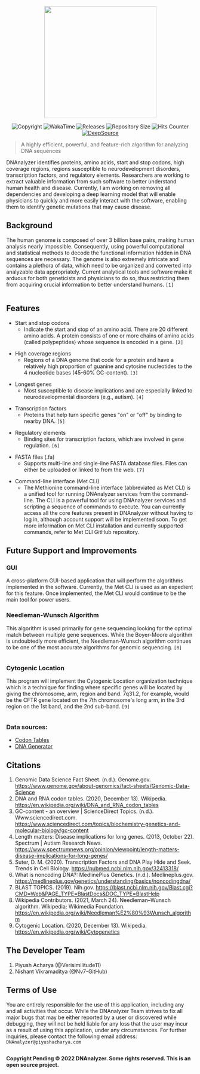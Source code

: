 <div align="center">
  <img src="https://user-images.githubusercontent.com/96280466/186224441-46dd2029-b9dc-4b3d-aad8-bfd1e1e62f2e.png" height="300" alt=""/>
</div>

<p align="center">
  <img src="https://img.shields.io/badge/copyright-pending-blue"  alt="Copyright"/>
  <img src="https://wakatime.com/badge/github/Verisimilitude11/DNAnalyzer.svg"  alt="WakaTime"/>
  <img src="https://img.shields.io/github/v/release/VERISIMILITUDE11/DNAnalyzer"  alt="Releases"/>
  <img src="https://img.shields.io/github/repo-size/Verisimilitude11/DNAnalyzer"  alt="Repository Size"/>
  <!--- <img src="https://img.shields.io/tokei/lines/github/verisimilitude11/DNAnalyzer"  alt="Lines of Code"/> --->
  <img src="https://hits.dwyl.com/verisimilitude11/DNAnalyzer.svg?style=flat"  alt="Hits Counter"/>
  <!--- <img src='https://bettercodehub.com/edge/badge/Verisimilitude11/DNAnalyzer?branch=main'> --->
  <a href="https://deepsource.io/gh/Verisimilitude11/DNAnalyzer/?ref=repository-badge}" target="_blank"><img alt="DeepSource" title="DeepSource" src="https://deepsource.io/gh/Verisimilitude11/DNAnalyzer.svg/?label=active+issues&show_trend=true&token=9NBX3zsf0IZ3Nii3AApiX1Wa"/></a>
</p>

<blockquote>
  <p>A highly efficient, powerful, and feature-rich algorithm for analyzing DNA sequences
  </p>
</blockquote>

<p>DNAnalyzer identifies proteins, amino acids, start and stop codons, high coverage regions, regions susceptible to neurodevelopment disorders, transcription factors, and regulatory elements. Researchers are working to extract valuable information from such software to better understand human health and disease. Currently, I am working on removing all dependencies and developing a deep learning model that will enable physicians to quickly and more easily interact with the software, enabling them to identify genetic mutations that may cause disease.
</p>

<h2 id="background">Background
</h2>

<p>The human genome is composed of over 3 billion base pairs, making human analysis nearly impossible. Consequently, using powerful computational and statistical methods to decode the functional information hidden in DNA sequences are necessary. The genome is also extremely intricate and contains a plethora of data, which need to be organized and converted into analyzable data appropriately. Current analytical tools and software make it arduous for both geneticists and physicians to do so, thus restricting them from acquiring crucial information to better understand humans.
  <code>[1]
  </code>
</p>

<h2 id="features">Features
</h2>

<ul>
  <li>Start and stop codons
    <ul>
      <li>Indicate the start and stop of an amino acid. There are 20 different amino acids. A protein consists of one or more chains of amino acids (called polypeptides) whose sequence is encoded in a gene. 
        <code>[2]
        </code>
      </li>
    </ul>
  </li>
  <li>High coverage regions
    <ul>
      <li>Regions of a DNA genome that code for a protein and have a relatively high proportion of guanine and cytosine nucleotides to the 4 nucleotide bases (45-60% GC-content). 
        <code>[3]
        </code>
      </li>
    </ul>
  </li>
  <li>Longest genes
    <ul>
      <li>Most susceptible to disease implications and are especially linked to neurodevelopmental disorders (e.g., autism). 
        <code>[4]
        </code>
      </li>
    </ul>
  </li>
  <li>Transcription factors
    <ul>
      <li>Proteins that help turn specific genes &quot;on&quot; or &quot;off&quot; by binding to nearby DNA. 
        <code>[5]
        </code>
      </li>
    </ul>
  </li>
  <li>Regulatory elements
    <ul>
      <li>Binding sites for transcription factors, which are involved in gene regulation. 
        <code>[6]
        </code>
      </li>
    </ul>
  </li>
  <li>FASTA files (.fa)
    <ul>
      <li>Supports multi-line and single-line FASTA database files. Files can either be uploaded or linked to from the web.
        <code>[7]
        </code>
      </li>
    </ul>
  </li>

  <li>Command-line interface (Met CLI)
    <ul>
      <li>
        The Methionine command-line interface (abbreviated as Met CLI) is a unified tool for running DNAnalyzer services from the command-line. The CLI is a powerful tool for using DNAnalyzer services and scripting a sequence of commands to execute. You can currently access all the core features present in DNAnalyzer without having to log in, although account support will be implemented soon. To get more information on Met CLI installation and currently supported commands, refer to Met CLI GitHub repository.
      </li>
    </ul>
  </li>
</ul>

<h2 id="future-support-and-improvements">Future Support and Improvements
</h2>

<h3 id="gui">GUI
</h3>

<p>A cross-platform GUI-based application that will perform the algorithms implemented in the software. Currently, the Met CLI is used as an expedient for this feature. Once implemented, the Met CLI would continue to be the main tool for power users.
</p>

<h3 id="needleman-wunsch-algorithm">Needleman-Wunsch Algorithm
</h3>

<p>This algorithm is used primarily for gene sequencing looking for the optimal match between multiple gene sequences. While the Boyer-Moore algorithm is undoubtedly more efficient, the Needleman-Wunsch algorithm continues to be one of the most accurate algorithms for genomic sequencing. 
  <code>[8]
  </code>
</p>

<h3 id="cytogenic-location">Cytogenic Location
</h3>

<p>This program will implement the Cytogenic Location organization technique which is a technique for finding where specific genes will be located by giving the chromosome, arm, region and band. 7q31.2, for example, would be the CFTR gene located on the 7th chromosome&#39;s long arm, in the 3rd region on the 1st band, and the 2nd sub-band. 
  <code>[9]
  </code>
</p>

<h3 id="data-sources-">Data sources:
</h3>

<ul>
  <li>
    <a href="https://en.wikipedia.org/wiki/DNA_and_RNA_codon_tables">Codon Tables</a>
  </li>
  <li>
    <a href="https://github.com/Verisimilitude11/DNAnalyzer/blob/main/assets/dna/Random%20DNA%20Generator.py">DNA Generator</a>
  </li>
</ul>

<h2 id="citations">Citations
</h2>

<ol>
  <li>Genomic Data Science Fact Sheet. (n.d.). Genome.gov. 
    <a href="https://www.genome.gov/about-genomics/fact-sheets/Genomic-Data-Science">https://www.genome.gov/about-genomics/fact-sheets/Genomic-Data-Science
    </a>
  </li>
  <li>DNA and RNA codon tables. (2020, December 13). Wikipedia. 
    <a href="https://en.wikipedia.org/wiki/DNA_and_RNA_codon_tables">https://en.wikipedia.org/wiki/DNA_and_RNA_codon_tables
    </a>
  </li>
  <li>GC-content - an overview | ScienceDirect Topics. (n.d.). Www.sciencedirect.com. 
    <a href="https://www.sciencedirect.com/topics/biochemistry-genetics-and-molecular-biology/gc-content">https://www.sciencedirect.com/topics/biochemistry-genetics-and-molecular-biology/gc-content
    </a>
  </li>
  <li>Length matters: Disease implications for long genes. (2013, October 22). Spectrum | Autism Research News. 
    <a href="https://www.spectrumnews.org/opinion/viewpoint/length-matters-disease-implications-for-long-genes/">https://www.spectrumnews.org/opinion/viewpoint/length-matters-disease-implications-for-long-genes/
    </a>
  </li>
  <li>Suter, D. M. (2020). Transcription Factors and DNA Play Hide and Seek. Trends in Cell Biology. 
    <a href="https://pubmed.ncbi.nlm.nih.gov/32413318/">https://pubmed.ncbi.nlm.nih.gov/32413318/
    </a>
  </li>
  <li>What is noncoding DNA?: MedlinePlus Genetics. (n.d.). Medlineplus.gov. 
    <a href="https://medlineplus.gov/genetics/understanding/basics/noncodingdna/">https://medlineplus.gov/genetics/understanding/basics/noncodingdna/
    </a>
  </li>
  <li>BLAST TOPICS. (2019). Nih.gov. 
    <a href="https://blast.ncbi.nlm.nih.gov/Blast.cgi?CMD=Web&amp;PAGE_TYPE=BlastDocs&amp;DOC_TYPE=BlastHelp">https://blast.ncbi.nlm.nih.gov/Blast.cgi?CMD=Web&amp;PAGE_TYPE=BlastDocs&amp;DOC_TYPE=BlastHelp
    </a>
  </li>
  <li>Wikipedia Contributors. (2021, March 24). Needleman–Wunsch algorithm. Wikipedia; Wikimedia Foundation. 
    <a href="https://en.wikipedia.org/wiki/Needleman%E2%80%93Wunsch_algorithm">https://en.wikipedia.org/wiki/Needleman%E2%80%93Wunsch_algorithm
    </a>
  </li>
  <li>Cytogenic Location. (2020, December 13). Wikipedia. 
    <a href="https://en.wikipedia.org/wiki/Cytogenetics">https://en.wikipedia.org/wiki/Cytogenetics
    </a>
  </li>
</ol>

<h2>The Developer Team</h2>
<ol>
  <li>Piyush Acharya (@Verisimilitude11)</li>
  <li>Nishant Vikramaditya (@Nv7-GitHub)</li>
  <!---<li>Aryan Agrawal</li>--->
  <!---<li>Aishwarya Agrawal</li>--->
  <!---<li>Abhidi Brahnmath</li>--->
</ol>

<h2 id="terms-of-use">Terms of Use
</h2>

<p>You are entirely responsible for the use of this application, including any and all activities that occur. While the DNAnalyzer Team strives to fix all major bugs that may be either reported by a user or discovered while debugging, they will not be held liable for any loss that the user may incur as a result of using this application, under any circumstances. For further inquiries, please contact the following email address: 
  <code>DNAnalyzer@piyushacharya.com
  </code>
</p>

<p>
  <strong>Copyright Pending © 2022 DNAnalyzer. Some rights reserved. This is an open source project.
  </strong>
</p>
